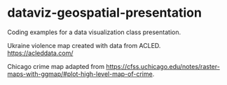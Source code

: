 # dataviz-geospatial-presentation
Coding examples for a data visualization class presentation.

Ukraine violence map created with data from ACLED. https://acleddata.com/

Chicago crime map adapted from https://cfss.uchicago.edu/notes/raster-maps-with-ggmap/#plot-high-level-map-of-crime.
